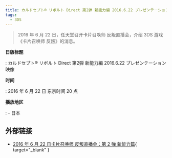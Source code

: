 ```yaml
---
title: カルドセプト® リボルト Direct 第2弾 新能力編 2016.6.22 プレゼンテーション映像
tags:
  - 3DS
---
```


> 2016 年 6 月 22 日，任天堂召开卡片召唤师 反叛直播会，介绍 3DS 游戏《卡片召唤师 反叛》的消息。

**日版标题**

:   カルドセプト® リボルト Direct 第2弾 新能力編 2016.6.22 プレゼンテーション映像

**时间**

:   2016 年 6 月 22 日 东京时间 20 点

**播放地区**

:   - 日本

## 外部链接

- [2016 年 6 月 22 日卡片召唤师 反叛直播会：第 2 弹 新能力篇](https://www.bilibili.com/video/BV1ED4y1Q7uz/){ target="_blank" }
